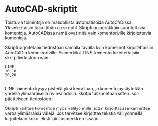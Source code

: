 # AutoCAD-skriptit
Toistuvia toimintoja on mahdollista automatisoida AutoCADissa. Yksinkertaisin tapa tähän on skriptit. Skripti on peräkkäin suoritettavia komentoja. AutoCADissa nämä ovat mitä vain komentoriville kirjoitettavia komentoja.

Skripti kirjoitetaan tiedostoon samalla tavalla kuin komennot kirjoitettaisiin AutoCADin komentoriville. Esimerkiksi LINE-komento kirjoitettaisiin skritpitiedostoon näin:

```
LINE
10,10
20,20


```
LINE-komento kysyy pisteitä yksi kerrallaan, ja komento pysäytetään yhdellä ylimääräisellä rivinvaihdolla. Skritpi tallennetaan sitten _.scr_-päätteiseen tiedostoon. 

Skripti vaihtaa komentoa myös välilyönnillä, joten kirjoittaessa kannattaa varoa ylimääräisiä välejä. Jos tarvitsee kirjoittaa tekstiä välilyönneillä, kirjoitetaan koko teksti lainausmerkkien sisään.